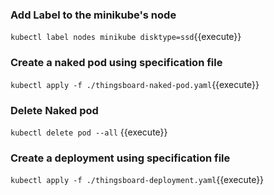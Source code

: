 ### Add Label to the minikube's node

`kubectl label nodes minikube disktype=ssd`{{execute}}

### Create a naked pod using specification file

`kubectl apply -f ./thingsboard-naked-pod.yaml`{{execute}}

### Delete Naked pod

`kubectl delete pod --all` {{execute}}

### Create a deployment using specification file

`kubectl apply -f ./thingsboard-deployment.yaml`{{execute}}
